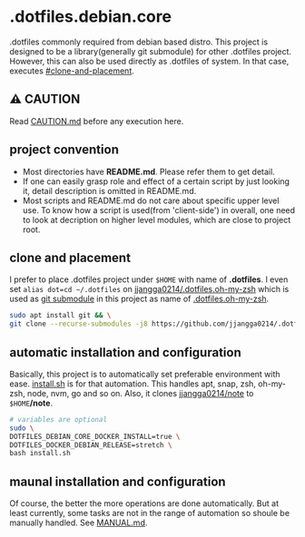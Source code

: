 # .dotfiles.debian.core

.dotfiles commonly required from debian based distro. This project is designed to be a library(generally git submodule) for other .dotfiles project. However, this can also be used directly as .dotfiles of system. In that case, executes [#clone-and-placement](#clone-and-placement).

## :warning: CAUTION

Read [CAUTION.md](CAUTION.md) before any execution here.

## project convention

- Most directories have **README.md**. Please refer them to get detail.
- If one can easily grasp role and effect of a certain script by just looking it, detail description is omitted in README.md.
- Most scripts and README.md do not care about specific upper level use. To know how a script is used(from 'client-side') in overall, one need to look at decription on higher level modules, which are close to project root.

## clone and placement

I prefer to place .dotfiles project under `$HOME` with name of **.dotfiles**. I even set `alias dot=cd ~/.dotfiles` on [jjangga0214/.dotfiles.oh-my-zsh](https://github.com/jjangga0214/.dotfiles.oh-my-zsh) which is used as [git submodule](.gitmodules) in this project as name of [.dotfiles.oh-my-zsh](.dotfiles.oh-my-zsh).

```bash
sudo apt install git && \
git clone --recurse-submodules -j8 https://github.com/jjangga0214/.dotfiles.debian.core.git $HOME/.dotfiles
```

## automatic installation and configuration

Basically, this project is to automatically set preferable environment with ease. [install.sh](install.sh) is for that automation. This handles apt, snap, zsh, oh-my-zsh, node, nvm, go and so on. Also, it clones [jjangga0214/note](https://github.com/jjangga0214/note) to `$HOME`**/note**.

```bash
# variables are optional
sudo \
DOTFILES_DEBIAN_CORE_DOCKER_INSTALL=true \
DOTFILES_DOCKER_DEBIAN_RELEASE=stretch \
bash install.sh
```

## maunal installation and configuration

Of course, the better the more operations are done automatically. But at least currently, some tasks are not in the range of automation so shoule be manually handled. See [MANUAL.md](MANUAL.md).
